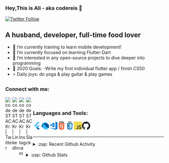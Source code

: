 ### Hey,This is Ali - aka codereis 👋

 
[![Twitter Follow](https://img.shields.io/twitter/follow/codereis1?label=Follow%20codereis&style=social)](https://twitter.com/Codereis1)


## A husband, developer, full-time food lover

- 🔭 I’m currently training to learn mobile  development!
- 🌱 I’m currently focused on learning Flutter-Dart
- 👯 I’m interested in any open-source projects to dive deeper into programming
- 🥅 2020 Goals: -Write my first individual flutter app / finish CS50
- ⚡ Daily joys:  do yoga & play guitar & play games

### Connect with me:


[<img align="left" alt="codeSTACKr | Twitter" width="22px" src="https://cdn.jsdelivr.net/npm/simple-icons@v3/icons/twitter.svg" />][twitter]
[<img align="left" alt="codeSTACKr | LinkedIn" width="22px" src="https://cdn.jsdelivr.net/npm/simple-icons@v3/icons/linkedin.svg" />][linkedin]
[<img align="left" alt="codeSTACKr | Instagram" width="22px" src="https://cdn.jsdelivr.net/npm/simple-icons@v3/icons/instagram.svg" />][instagram]
[<img align="left" alt="codeSTACKr | Slack" width="22px" src="https://cdn.jsdelivr.net/npm/simple-icons@v3/icons/slack.svg" />][slack]


<br />

### Languages and Tools:

<img align="left" alt="GitHub" width="26px" src="https://raw.githubusercontent.com/github/explore/cebd63002168a05a6a642f309227eefeccd92950/topics/flutter/flutter.png" />

<img align="left" alt="GitHub" width="26px" src="https://raw.githubusercontent.com/github/explore/80688e429a7d4ef2fca1e82350fe8e3517d3494d/topics/dart/dart.png" />

<img align="left" alt="Visual Studio Code" width="26px" src="https://raw.githubusercontent.com/github/explore/80688e429a7d4ef2fca1e82350fe8e3517d3494d/topics/visual-studio-code/visual-studio-code.png" />
<img align="left" alt="HTML5" width="26px" src="https://raw.githubusercontent.com/github/explore/80688e429a7d4ef2fca1e82350fe8e3517d3494d/topics/html/html.png" />
<img align="left" alt="CSS3" width="26px" src="https://raw.githubusercontent.com/github/explore/80688e429a7d4ef2fca1e82350fe8e3517d3494d/topics/css/css.png" />

<img align="left" alt="JavaScript" width="26px" src="https://raw.githubusercontent.com/github/explore/80688e429a7d4ef2fca1e82350fe8e3517d3494d/topics/javascript/javascript.png" />

<img align="left" alt="GitHub" width="26px" src="https://raw.githubusercontent.com/github/explore/78df643247d429f6cc873026c0622819ad797942/topics/github/github.png" />


<br />
<br />

---

<details>
  <summary>:zap: Recent Github Activity</summary>
 
<!--START_SECTION:waka-->
```text
Week: 22 November, 2020 - 29 November, 2020

Other      26 hrs 30 mins  ███████████████▓░░░░░░░░░   62.98 % 
Dart       15 hrs 5 mins   █████████░░░░░░░░░░░░░░░░   35.85 % 
JSON       12 mins         ░░░░░░░░░░░░░░░░░░░░░░░░░   00.49 % 
Markdown   6 mins          ░░░░░░░░░░░░░░░░░░░░░░░░░   00.25 % 
YAML       3 mins          ░░░░░░░░░░░░░░░░░░░░░░░░░   00.16 % 
```
<!--END_SECTION:waka-->
</details>

<br />

<details>
  <summary>:zap: Github Stats</summary>


![Husbycodereis's github stats](https://github-readme-stats.vercel.app/api?username=husbycodereis)
<!--![Husbycodereis's github stats](https://github-readme-stats-ten-beige.vercel.app/api?username=husbycodereis)-->
</details>

[website]: https://twitter.com/Codereis1
[twitter]: https://twitter.com/Codereis1
[youtube]: https://youtube.com/heyokali
[instagram]: https://instagram.com/husbycodereis
[linkedin]: https://www.linkedin.com/in/ali-r%C4%B1za-reiso%C4%9Flu-56b796aa/
[discord]: https://twitter.com/Codereis1
[slack]: https://fluttercommunity.slack.com/team/U0174J52N8L
